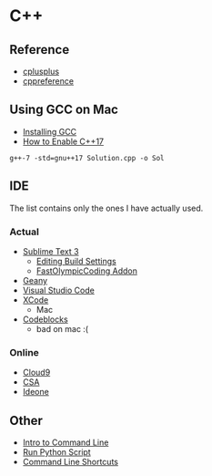 # C++

## Reference

 * [cplusplus](http://www.cplusplus.com/reference/)
 * [cppreference](http://en.cppreference.com/w/)

## Using GCC on Mac 

  * [Installing GCC](http://www-scf.usc.edu/~csci104/20142/installation/gccmac.html)
  * [How to Enable C++17](https://stackoverflow.com/questions/39091173/how-to-enable-c17-on-mac)
  
```
g++-7 -std=gnu++17 Solution.cpp -o Sol
```

## IDE

The list contains only the ones I have actually used.

### Actual

 * [Sublime Text 3](https://www.sublimetext.com/)
   * [Editing Build Settings](https://stackoverflow.com/questions/23789410/how-to-edit-sublime-text-build-settings)
   * [FastOlympicCoding Addon](https://github.com/Jatana/FastOlympicCoding)
 * [Geany](https://www.geany.org/)
 * [Visual Studio Code](https://code.visualstudio.com/)
 * [XCode](https://developer.apple.com/xcode/)
   * Mac
 * [Codeblocks](http://www.codeblocks.org/)
   * bad on mac :(

### Online

 * [Cloud9](https://c9.io/)
 * [CSA](https://csacademy.com/workspace/)
 * [Ideone](http://ideone.com/)

## Other

 * [Intro to Command Line](http://blog.teamtreehouse.com/introduction-to-the-mac-os-x-command-line)
 * [Run Python Script](https://stackoverflow.com/questions/7855996/cant-run-python-py-files-from-terminal-on-mac)
 * [Command Line Shortcuts](https://jonsuh.com/blog/bash-command-line-shortcuts/)
